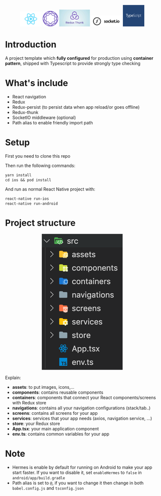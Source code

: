 <div align="center">
<img width="70" src="./__docs__/react.png" alt="React">
<img width="50" src="./__docs__/react-navigation.svg" alt="React navigation">
<img width="100" src="./__docs__/redux-thunk.png" alt="Redux thunk">
<img width="100" src="./__docs__/socket_io.png" alt="SocketIO">
<img width="70" src="./__docs__/typescript.png" alt="Typescript">
</div>

# Introduction
A project template which **fully configured** for production using **container pattern**, shipped with Typescript to provide strongly type checking
# What's include
- React navigation
- Redux
- Redux-persist (to persist data when app reload/or goes offline)
- Redux-thunk
- SocketIO middleware (optional)
- Path alias to enable friendly import path
# Setup
First you need to clone this repo

Then run the following commands:
```
yarn install
cd ios && pod install
```

And run as normal React Native project with:
```
react-native run-ios
react-native run-android
```
# Project structure
<div align="center">
<img src="./__docs__/project_structure.png" alt="Project structure">
</div>

Explain:
- **assets**: to put images, icons,...
- **components**: contains reusable components
- **containers**: components that connect your React components/screens with Redux store
- **navigations**: contains all your navigation configurations (stack/tab..)
- **screens**: contains all screens for your app
- **services**: services that your app needs (axios, navigation service, ...)
- **store**: your Redux store
- **App.tsx**: your main application component
- **env.ts**: contains common variables for your app
# Note
- Hermes is enable by default for running on Android to make your app start faster. If you want to disable it, set `enableHermes` to `false` in `android/app/build.gradle`
- Path alias is set to `@`, if you want to change it then change in both `babel.config.js` and `tsconfig.json`